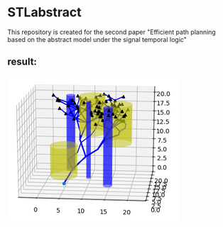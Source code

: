 # STLabstract
This repository is created for the second paper "Efficient path planning based on the abstract model under the signal temporal logic"

## result:
![result](https://github.com/bittdy/STLabstract/blob/master/result.png)
